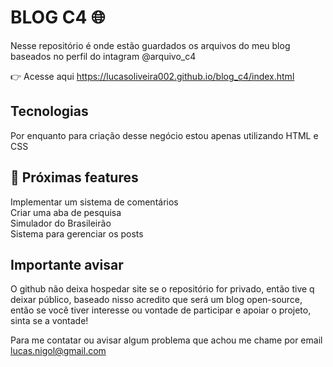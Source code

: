 # BLOG C4 🌐

Nesse repositório é onde estão guardados os arquivos do meu blog baseados no perfil do intagram @arquivo_c4 

👉 Acesse aqui https://lucasoliveira002.github.io/blog_c4/index.html

## Tecnologias
Por enquanto para criação desse negócio estou apenas utilizando HTML e CSS

## 📌 Próximas features

Implementar um sistema de comentários <br>
Criar uma aba de pesquisa <br>
Simulador do Brasileirão <br>
Sistema para gerenciar os posts <br>

## Importante avisar

O github não deixa hospedar site se o repositório for privado, então  tive q deixar público,  baseado nisso acredito que será um blog open-source, então se você tiver interesse ou vontade de participar e apoiar o projeto, sinta se a vontade!

Para me contatar ou avisar algum problema que achou me chame por email lucas.nigol@gmail.com

